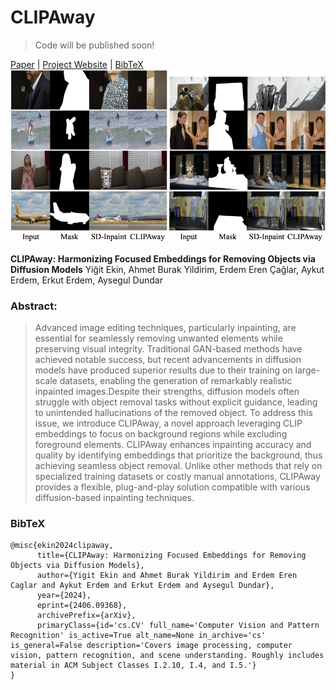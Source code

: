 # CLIPAway
>
> Code will be published soon!
> 
[Paper](https://arxiv.org/abs/2406.09368) | [Project Website](https://yigitekin.github.io/CLIPAway/) | [BibTeX](#bibtex)
![CLIPAway Teaser](./assets/teaser.png)

**CLIPAway: Harmonizing Focused Embeddings for Removing Objects via Diffusion Models**
Yiğit Ekin, Ahmet Burak Yildirim, Erdem Eren Çağlar, Aykut Erdem, Erkut Erdem, Aysegul Dundar

### **Abstract:** 

> Advanced image editing techniques, particularly inpainting, are essential for seamlessly removing unwanted elements while preserving visual integrity. Traditional GAN-based methods have achieved notable success, but recent advancements in diffusion models have produced superior results due to their training on large-scale datasets, enabling the generation of remarkably realistic inpainted images.Despite their strengths, diffusion models often struggle with object removal tasks without explicit guidance, leading to unintended hallucinations of the removed object. To address this issue, we introduce CLIPAway, a novel approach leveraging CLIP embeddings to focus on background regions while excluding foreground elements. CLIPAway enhances inpainting accuracy and quality by identifying embeddings that prioritize the background, thus achieving seamless object removal. Unlike other methods that rely on specialized training datasets or costly manual annotations, CLIPAway provides a flexible, plug-and-play solution compatible with various diffusion-based inpainting techniques. 
> 

### BibTeX

```
@misc{ekin2024clipaway,
      title={CLIPAway: Harmonizing Focused Embeddings for Removing Objects via Diffusion Models}, 
      author={Yigit Ekin and Ahmet Burak Yildirim and Erdem Eren Caglar and Aykut Erdem and Erkut Erdem and Aysegul Dundar},
      year={2024},
      eprint={2406.09368},
      archivePrefix={arXiv},
      primaryClass={id='cs.CV' full_name='Computer Vision and Pattern Recognition' is_active=True alt_name=None in_archive='cs' is_general=False description='Covers image processing, computer vision, pattern recognition, and scene understanding. Roughly includes material in ACM Subject Classes I.2.10, I.4, and I.5.'}
}
```